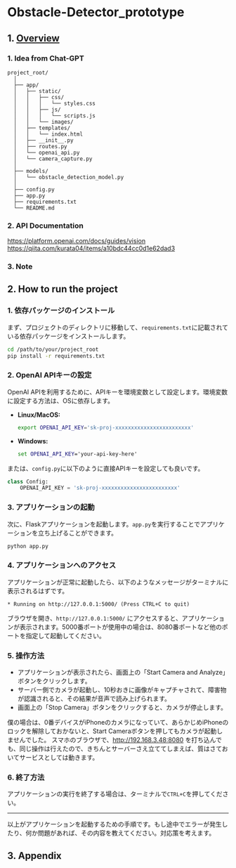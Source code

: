 # Obstacle-Detector_prototype

## 1. [Overview](#overview)
### 1. Idea from Chat-GPT
    project_root/
      │
      ├── app/
      │   ├── static/
      │   │   ├── css/
      │   │   │   └── styles.css
      │   │   ├── js/
      │   │   │   └── scripts.js
      │   │   └── images/
      │   ├── templates/
      │   │   └── index.html
      │   ├── __init__.py
      │   ├── routes.py
      │   └── openai_api.py
      │   └── camera_capture.py
      │
      ├── models/
      │   └── obstacle_detection_model.py
      │
      ├── config.py
      ├── app.py
      ├── requirements.txt
      └── README.md
### 2. API Documentation
  https://platform.openai.com/docs/guides/vision
  https://qiita.com/kurata04/items/a10bdc44cc0d1e62dad3
### 3. Note
    

## 2. How to run the project

### 1. **依存パッケージのインストール**
まず、プロジェクトのディレクトリに移動して、`requirements.txt`に記載されている依存パッケージをインストールします。

```bash
cd /path/to/your/project_root
pip install -r requirements.txt
```

### 2. **OpenAI APIキーの設定**
OpenAI APIを利用するために、APIキーを環境変数として設定します。環境変数に設定する方法は、OSに依存します。

- **Linux/MacOS:**
  ```bash
  export OPENAI_API_KEY='sk-proj-xxxxxxxxxxxxxxxxxxxxxxxx'
  ```
  
- **Windows:**
  ```cmd
  set OPENAI_API_KEY='your-api-key-here'
  ```

または、`config.py`に以下のように直接APIキーを設定しても良いです。

```python
class Config:
    OPENAI_API_KEY = 'sk-proj-xxxxxxxxxxxxxxxxxxxxxxxx'
```

### 3. **アプリケーションの起動**
次に、Flaskアプリケーションを起動します。`app.py`を実行することでアプリケーションを立ち上げることができます。

```bash
python app.py
```

### 4. **アプリケーションへのアクセス**
アプリケーションが正常に起動したら、以下のようなメッセージがターミナルに表示されるはずです。

```
* Running on http://127.0.0.1:5000/ (Press CTRL+C to quit)
```

ブラウザを開き、`http://127.0.0.1:5000/` にアクセスすると、アプリケーションが表示されます。5000番ポートが使用中の場合は、8080番ポートなど他のポートを指定して起動してください。

### 5. **操作方法**
- アプリケーションが表示されたら、画面上の「Start Camera and Analyze」ボタンをクリックします。
- サーバー側でカメラが起動し、10秒おきに画像がキャプチャされて、障害物が認識されると、その結果が音声で読み上げられます。
- 画面上の「Stop Camera」ボタンをクリックすると、カメラが停止します。

僕の場合は、0番デバイスがiPhoneのカメラになっていて、あらかじめiPhoneのロックを解除しておかないと、Start Cameraボタンを押してもカメラが起動しませんでした。
スマホのブラウザで、http://192.168.3.48:8080 を打ち込んでも、同じ操作は行えたので、きちんとサーバーさえ立ててしまえば、質はさておいてサービスとしては動きます。

### 6. **終了方法**
アプリケーションの実行を終了する場合は、ターミナルで`CTRL+C`を押してください。

---

以上がアプリケーションを起動するための手順です。もし途中でエラーが発生したり、何か問題があれば、その内容を教えてください。対応策を考えます。
## 3. Appendix